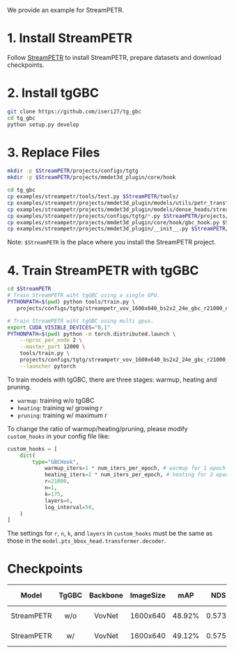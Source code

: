We provide an example for StreamPETR.

# 1. Install StreamPETR

Follow [StreamPETR](https://github.com/exiawsh/StreamPETR) to install StreamPETR, prepare datasets and download checkpoints.

# 2. Install tgGBC

```bash
git clone https://github.com/iseri27/tg_gbc
cd tg_gbc
python setup.py develop
```

# 3. Replace Files

```bash
mkdir -p $StreamPETR/projects/configs/tgtg
mkdir -p $StreamPETR/projects/mmdet3d_plugin/core/hook

cd tg_gbc
cp examples/streampetr/tools/test.py $StreamPETR/tools/
cp examples/streampetr/projects/mmdet3d_plugin/models/utils/petr_transformer.py $StreamPETR/projects/mmdet3d_plugin/models/utils/
cp examples/streampetr/projects/mmdet3d_plugin/models/dense_heads/streampetr_head.py $StreamPETR/projects/mmdet3d_plugin/models/dense_heads/
cp examples/streampetr/projects/configs/tgtg/*.py $StreamPETR/projects/configs/tgtg/
cp examples/streampetr/projects/mmdet3d_plugin/core/hook/gbc_hook.py $StreamPETR/projects/mmdet3d_plugin/core/hook/
cp examples/streampetr/projects/mmdet3d_plugin/__init__.py $StreamPETR/projects/mmdet3d_plugin/
```

Note: `$StreamPETR` is the place where you install the StreamPETR project.

# 4. Train StreamPETR with tgGBC

```bash
cd $StreamPETR
# Train StreamPETR wiht tgGBC using a single GPU.
PYTHONPATH=$(pwd) python tools/train.py \
   projects/configs/tgtg/streampetr_vov_1600x640_bs2x2_24e_gbc_r21000_n1_k175.py

# Train StreamPETR wiht tgGBC using multi gpus.
export CUDA_VISIBLE_DEVICES="0,1"
PYTHONPATH=$(pwd) python -m torch.distributed.launch \
    --nproc_per_node 2 \
    --master_port 12000 \
    tools/train.py \
    projects/configs/tgtg/streampetr_vov_1600x640_bs2x2_24e_gbc_r21000_n1_k175.py \
    --launcher pytorch
```
To train models with tgGBC, there are three stages: warmup, heating and pruning.

- `warmup`: training w/o tgGBC
- `heating`: training w/ growing $r$
- `pruning`: training w/ maximum $r$

To change the ratio of warmup/heating/pruning, please modify `custom_hooks` in your config file like:

```python
custom_hooks = [
    dict(
        type="GBCHook",
            warmup_iters=1 * num_iters_per_epoch, # warmup for 1 epoch
            heating_iters=2 * num_iters_per_epoch, # heating for 2 epochs
            r=21000,
            n=1,
            k=175,
            layers=6,
            log_interval=50,
    )
]
```

The settings for `r`, `n`, `k`, and `layers` in `custom_hooks` must be the same as those in the `model.pts_bbox_head.transformer.decoder`.

# Checkpoints

Model      | TgGBC | Backbone | ImageSize | mAP    | NDS    | Epochs | Training Time |Download
:---------:|:-----:|:--------:|:---------:|:------:|:------:|:------:|:-------------:|:--------
StreamPETR |  w/o  | VovNet   | 1600x640  | 48.92% | 0.5734 |   24   | 2d 14h 30m    |[ckpt](https://1drv.ms/u/c/d94baa301aff3454/Ed3ryK71gdtHkklcQFa_RKsB8Q0B_f_TM7r-c2VPT4d8rQ?e=jaRDgY)
StreamPETR |  w/   | VovNet   | 1600x640  | 49.12% | 0.5758 |   24   | 2d 13h 39m    |[ckpt](https://1drv.ms/u/c/d94baa301aff3454/EYad52mhBRxIovmHCl7gd8MBEYfA2Pb3nftYvqXzR3r0ig?e=9OcxrT)
